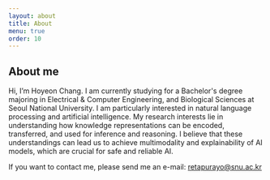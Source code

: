```yaml
---
layout: about
title: About
menu: true
order: 10
---
```


## About me

Hi, I’m Hoyeon Chang. I am currently studying for a Bachelor's degree majoring in Electrical & Computer Engineering, and Biological Sciences at Seoul National University. I am particularly interested in natural language processing and artificial intelligence. My research interests lie in understanding how knowledge representations can be encoded, transferred, and used for inference and reasoning. I believe that these understandings can lead us to achieve multimodality and explainability of AI models, which are crucial for safe and reliable AI.

If you want to contact me, please send me an e-mail: retapurayo@snu.ac.kr
